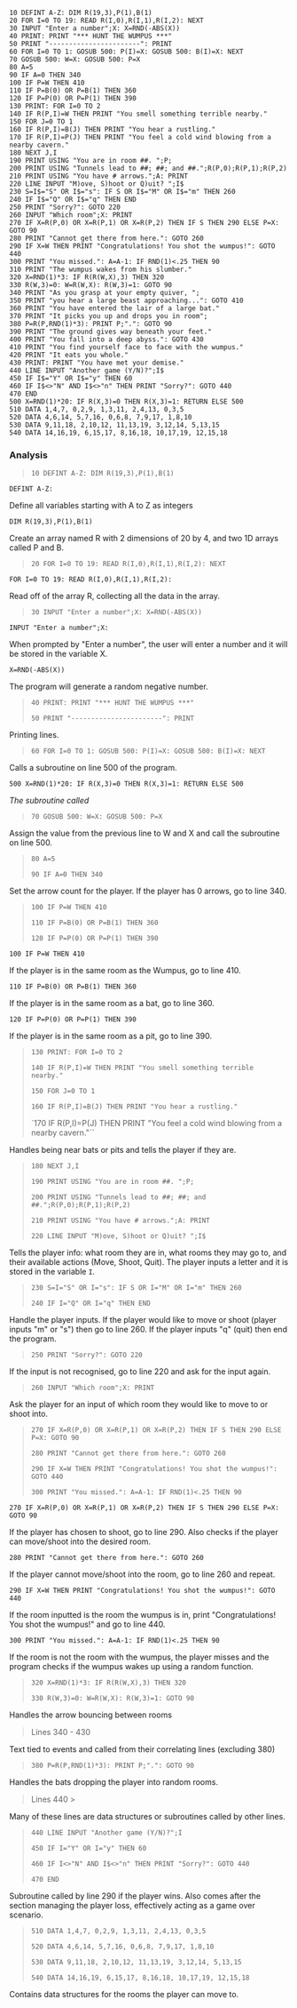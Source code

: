 ```basic
10 DEFINT A-Z: DIM R(19,3),P(1),B(1)
20 FOR I=0 TO 19: READ R(I,0),R(I,1),R(I,2): NEXT
30 INPUT "Enter a number";X: X=RND(-ABS(X))
40 PRINT: PRINT "*** HUNT THE WUMPUS ***"
50 PRINT "-----------------------": PRINT
60 FOR I=0 TO 1: GOSUB 500: P(I)=X: GOSUB 500: B(I)=X: NEXT
70 GOSUB 500: W=X: GOSUB 500: P=X
80 A=5
90 IF A=0 THEN 340
100 IF P=W THEN 410
110 IF P=B(0) OR P=B(1) THEN 360
120 IF P=P(0) OR P=P(1) THEN 390
130 PRINT: FOR I=0 TO 2
140 IF R(P,I)=W THEN PRINT "You smell something terrible nearby."
150 FOR J=0 TO 1
160 IF R(P,I)=B(J) THEN PRINT "You hear a rustling."
170 IF R(P,I)=P(J) THEN PRINT "You feel a cold wind blowing from a nearby cavern."
180 NEXT J,I
190 PRINT USING "You are in room ##. ";P;
200 PRINT USING "Tunnels lead to ##; ##; and ##.";R(P,0);R(P,1);R(P,2)
210 PRINT USING "You have # arrows.";A: PRINT
220 LINE INPUT "M)ove, S)hoot or Q)uit? ";I$
230 S=I$="S" OR I$="s": IF S OR I$="M" OR I$="m" THEN 260
240 IF I$="Q" OR I$="q" THEN END
250 PRINT "Sorry?": GOTO 220
260 INPUT "Which room";X: PRINT
270 IF X=R(P,0) OR X=R(P,1) OR X=R(P,2) THEN IF S THEN 290 ELSE P=X: GOTO 90
280 PRINT "Cannot get there from here.": GOTO 260
290 IF X=W THEN PRINT "Congratulations! You shot the wumpus!": GOTO 440
300 PRINT "You missed.": A=A-1: IF RND(1)<.25 THEN 90
310 PRINT "The wumpus wakes from his slumber."
320 X=RND(1)*3: IF R(R(W,X),3) THEN 320
330 R(W,3)=0: W=R(W,X): R(W,3)=1: GOTO 90
340 PRINT "As you grasp at your empty quiver, ";
350 PRINT "you hear a large beast approaching...": GOTO 410
360 PRINT "You have entered the lair of a large bat."
370 PRINT "It picks you up and drops you in room";
380 P=R(P,RND(1)*3): PRINT P;".": GOTO 90
390 PRINT "The ground gives way beneath your feet."
400 PRINT "You fall into a deep abyss.": GOTO 430
410 PRINT "You find yourself face to face with the wumpus."
420 PRINT "It eats you whole."
430 PRINT: PRINT "You have met your demise."
440 LINE INPUT "Another game (Y/N)?";I$
450 IF I$="Y" OR I$="y" THEN 60
460 IF I$<>"N" AND I$<>"n" THEN PRINT "Sorry?": GOTO 440
470 END
500 X=RND(1)*20: IF R(X,3)=0 THEN R(X,3)=1: RETURN ELSE 500
510 DATA 1,4,7, 0,2,9, 1,3,11, 2,4,13, 0,3,5
520 DATA 4,6,14, 5,7,16, 0,6,8, 7,9,17, 1,8,10
530 DATA 9,11,18, 2,10,12, 11,13,19, 3,12,14, 5,13,15
540 DATA 14,16,19, 6,15,17, 8,16,18, 10,17,19, 12,15,18
```

### Analysis

> `10 DEFINT A-Z: DIM R(19,3),P(1),B(1)`

`DEFINT A-Z:`

Define all variables starting with A to Z as integers

`DIM R(19,3),P(1),B(1)`

Create an array named R with 2 dimensions of 20 by 4, and two 1D arrays called P and B.

> `20 FOR I=0 TO 19: READ R(I,0),R(I,1),R(I,2): NEXT`

`FOR I=0 TO 19: READ R(I,0),R(I,1),R(I,2):`

Read off of the array R, collecting all the data in the array.

> `30 INPUT "Enter a number";X: X=RND(-ABS(X))`

`INPUT "Enter a number";X:`

When prompted by "Enter a number", the user will enter a number and it will be stored in the variable X.

`X=RND(-ABS(X))` 

The program will generate a random negative number.

> `40 PRINT: PRINT "*** HUNT THE WUMPUS ***"`
> 
> `50 PRINT "-----------------------": PRINT`

Printing lines.

> `60 FOR I=0 TO 1: GOSUB 500: P(I)=X: GOSUB 500: B(I)=X: NEXT`

Calls a subroutine on line 500 of the program.

```basic
500 X=RND(1)*20: IF R(X,3)=0 THEN R(X,3)=1: RETURN ELSE 500
```

*The subroutine called*

> `70 GOSUB 500: W=X: GOSUB 500: P=X`

Assign the value from the previous line to W and X and call the subroutine on line 500.

> `80 A=5`
> 
> `90 IF A=0 THEN 340`

Set the arrow count for the player. If the player has 0 arrows, go to line 340.

> `100 IF P=W THEN 410`
> 
> `110 IF P=B(0) OR P=B(1) THEN 360`
> 
> `120 IF P=P(0) OR P=P(1) THEN 390`

`100 IF P=W THEN 410` 

If the player is in the same room as the Wumpus, go to line 410.

`110 IF P=B(0) OR P=B(1) THEN 360`

If the player is in the same room as a bat, go to line 360.

`120 IF P=P(0) OR P=P(1) THEN 390`

If the player is in the same room as a pit, go to line 390.

> `130 PRINT: FOR I=0 TO 2`
> 
> `140 IF R(P,I)=W THEN PRINT "You smell something terrible nearby."`
> 
> `150 FOR J=0 TO 1`
> 
> `160 IF R(P,I)=B(J) THEN PRINT "You hear a rustling."`
> 
> `170 IF R(P,I)=P(J) THEN PRINT "You feel a cold wind blowing from a nearby cavern."``

Handles being near bats or pits and tells the player if they are.

> `180 NEXT J,I`
> 
> `190 PRINT USING "You are in room ##. ";P;`
> 
> `200 PRINT USING "Tunnels lead to ##; ##; and ##.";R(P,0);R(P,1);R(P,2)`
> 
> `210 PRINT USING "You have # arrows.";A: PRINT`
> 
> `220 LINE INPUT "M)ove, S)hoot or Q)uit? ";I$`

Tells the player info: what room they are in, what rooms they may go to, and their available actions (Move, Shoot, Quit). The player inputs a letter and it is stored in the variable `I`.

> `230 S=I="S" OR I="s": IF S OR I="M" OR I="m" THEN 260`
> 
> `240 IF I="Q" OR I="q" THEN END`

Handle the player inputs. If the player would like to move or shoot (player inputs "m" or "s") then go to line 260. If the player inputs "q" (quit) then end the program.

> `250 PRINT "Sorry?": GOTO 220`

If the input is not recognised, go to line 220 and ask for the input again.

> `260 INPUT "Which room";X: PRINT`

Ask the player for an input of which room they would like to move to or shoot into.

> `270 IF X=R(P,0) OR X=R(P,1) OR X=R(P,2) THEN IF S THEN 290 ELSE P=X: GOTO 90`
> 
> `280 PRINT "Cannot get there from here.": GOTO 260`
> 
> `290 IF X=W THEN PRINT "Congratulations! You shot the wumpus!": GOTO 440`
> 
> `300 PRINT "You missed.": A=A-1: IF RND(1)<.25 THEN 90`

`270 IF X=R(P,0) OR X=R(P,1) OR X=R(P,2) THEN IF S THEN 290 ELSE P=X: GOTO 90` 

If the player has chosen to shoot, go to line 290. Also checks if the player can move/shoot into the desired room. 

`280 PRINT "Cannot get there from here.": GOTO 260`

If the player cannot move/shoot into the room, go to line 260 and repeat.

`290 IF X=W THEN PRINT "Congratulations! You shot the wumpus!": GOTO 440`

If the room inputted is the room the wumpus is in, print "Congratulations! You shot the wumpus!" and go to line 440. 

`300 PRINT "You missed.": A=A-1: IF RND(1)<.25 THEN 90`

If the room is not the room with the wumpus, the player misses and the program checks if the wumpus wakes up using a random function.

> `320 X=RND(1)*3: IF R(R(W,X),3) THEN 320`
> 
> `330 R(W,3)=0: W=R(W,X): R(W,3)=1: GOTO 90`

Handles the arrow bouncing between rooms

> Lines 340 - 430

Text tied to events and called from their correlating lines (excluding 380)

> `380 P=R(P,RND(1)*3): PRINT P;".": GOTO 90`

Handles the bats dropping the player into random rooms.

> Lines 440 >

Many of these lines are data structures or subroutines called by other lines.

> `440 LINE INPUT "Another game (Y/N)?";I`
> 
> `450 IF I="Y" OR I="y" THEN 60`
> 
> `460 IF I<>"N" AND I$<>"n" THEN PRINT "Sorry?": GOTO 440`
> 
> `470 END`

Subroutine called by line 290 if the player wins. Also comes after the section managing the player loss, effectively acting as a game over scenario.

> `510 DATA 1,4,7, 0,2,9, 1,3,11, 2,4,13, 0,3,5`
> 
> `520 DATA 4,6,14, 5,7,16, 0,6,8, 7,9,17, 1,8,10`
> 
> `530 DATA 9,11,18, 2,10,12, 11,13,19, 3,12,14, 5,13,15`
> 
> `540 DATA 14,16,19, 6,15,17, 8,16,18, 10,17,19, 12,15,18`

Contains data structures for the rooms the player can move to.
